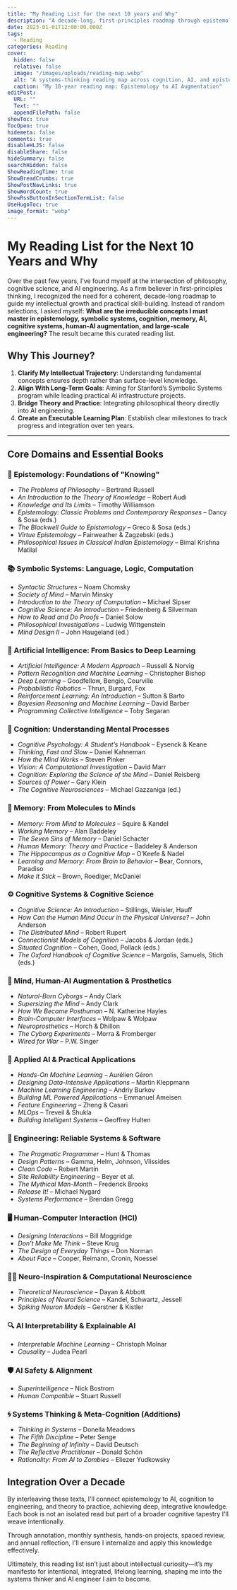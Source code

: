 ```yaml
---
title: "My Reading List for the next 10 years and Why"
description: "A decade-long, first-principles roadmap through epistemology, symbolic systems, cognition, memory, AI, human-AI augmentation, and engineering—mapping the foundational texts that will shape my journey as a systems thinker and AI engineer."
date: 2023-01-01T12:00:00.000Z
tags:
  - Reading
categories: Reading
cover:
  hidden: false
  relative: false
  image: "/images/uploads/reading-map.webp"
  alt: "A systems-thinking reading map across cognition, AI, and epistemology"
  caption: "My 10-year reading map: Epistemology to AI Augmentation"
editPost:
  URL: ""
  Text: ""
  appendFilePath: false
showToc: true
TocOpen: true
hidemeta: false
comments: true
disableHLJS: false
disableShare: false
hideSummary: false
searchHidden: false
ShowReadingTime: true
ShowBreadCrumbs: true
ShowPostNavLinks: true
ShowWordCount: true
ShowRssButtonInSectionTermList: false
UseHugoToc: true
image_format: "webp"
---
```


# My Reading List for the Next 10 Years and Why

Over the past few years, I’ve found myself at the intersection of philosophy, cognitive science, and AI engineering. As a firm believer in first-principles thinking, I recognized the need for a coherent, decade-long roadmap to guide my intellectual growth and practical skill-building. Instead of random selections, I asked myself: **What are the irreducible concepts I must master in epistemology, symbolic systems, cognition, memory, AI, cognitive systems, human-AI augmentation, and large-scale engineering?** The result became this curated reading list.

## Why This Journey?

1. **Clarify My Intellectual Trajectory**: Understanding fundamental concepts ensures depth rather than surface-level knowledge.
2. **Align With Long-Term Goals**: Aiming for Stanford’s Symbolic Systems program while leading practical AI infrastructure projects.
3. **Bridge Theory and Practice**: Integrating philosophical theory directly into AI engineering.
4. **Create an Executable Learning Plan**: Establish clear milestones to track progress and integration over ten years.

---

## Core Domains and Essential Books

### 🧠 Epistemology: Foundations of "Knowing"

* *The Problems of Philosophy* – Bertrand Russell
* *An Introduction to the Theory of Knowledge* – Robert Audi
* *Knowledge and Its Limits* – Timothy Williamson
* *Epistemology: Classic Problems and Contemporary Responses* – Dancy & Sosa (eds.)
* *The Blackwell Guide to Epistemology* – Greco & Sosa (eds.)
* *Virtue Epistemology* – Fairweather & Zagzebski (eds.)
* *Philosophical Issues in Classical Indian Epistemology* – Bimal Krishna Matilal

### 📚 Symbolic Systems: Language, Logic, Computation

* *Syntactic Structures* – Noam Chomsky
* *Society of Mind* – Marvin Minsky
* *Introduction to the Theory of Computation* – Michael Sipser
* *Cognitive Science: An Introduction* – Friedenberg & Silverman
* *How to Read and Do Proofs* – Daniel Solow
* *Philosophical Investigations* – Ludwig Wittgenstein
* *Mind Design II* – John Haugeland (ed.)

### 🤖 Artificial Intelligence: From Basics to Deep Learning

* *Artificial Intelligence: A Modern Approach* – Russell & Norvig
* *Pattern Recognition and Machine Learning* – Christopher Bishop
* *Deep Learning* – Goodfellow, Bengio, Courville
* *Probabilistic Robotics* – Thrun, Burgard, Fox
* *Reinforcement Learning: An Introduction* – Sutton & Barto
* *Bayesian Reasoning and Machine Learning* – David Barber
* *Programming Collective Intelligence* – Toby Segaran

### 🧬 Cognition: Understanding Mental Processes

* *Cognitive Psychology: A Student’s Handbook* – Eysenck & Keane
* *Thinking, Fast and Slow* – Daniel Kahneman
* *How the Mind Works* – Steven Pinker
* *Vision: A Computational Investigation* – David Marr
* *Cognition: Exploring the Science of the Mind* – Daniel Reisberg
* *Sources of Power* – Gary Klein
* *The Cognitive Neurosciences* – Michael Gazzaniga (ed.)

### 💾 Memory: From Molecules to Minds

* *Memory: From Mind to Molecules* – Squire & Kandel
* *Working Memory* – Alan Baddeley
* *The Seven Sins of Memory* – Daniel Schacter
* *Human Memory: Theory and Practice* – Baddeley & Anderson
* *The Hippocampus as a Cognitive Map* – O’Keefe & Nadel
* *Learning and Memory: From Brain to Behavior* – Bear, Connors, Paradiso
* *Make It Stick* – Brown, Roediger, McDaniel

### ⚙️ Cognitive Systems & Cognitive Science

* *Cognitive Science: An Introduction* – Stillings, Weisler, Hauff
* *How Can the Human Mind Occur in the Physical Universe?* – John Anderson
* *The Distributed Mind* – Robert Rupert
* *Connectionist Models of Cognition* – Jacobs & Jordan (eds.)
* *Situated Cognition* – Cohen, Good, Pollack (eds.)
* *The Oxford Handbook of Cognitive Science* – Margolis, Samuels, Stich (eds.)

### 🦾 Mind, Human-AI Augmentation & Prosthetics

* *Natural-Born Cyborgs* – Andy Clark
* *Supersizing the Mind* – Andy Clark
* *How We Became Posthuman* – N. Katherine Hayles
* *Brain-Computer Interfaces* – Wolpaw & Wolpaw
* *Neuroprosthetics* – Horch & Dhillon
* *The Cyborg Experiments* – Morra & Fromberger
* *Wired for War* – P.W. Singer

### 🔧 Applied AI & Practical Applications

* *Hands-On Machine Learning* – Aurélien Géron
* *Designing Data-Intensive Applications* – Martin Kleppmann
* *Machine Learning Engineering* – Andriy Burkov
* *Building ML Powered Applications* – Emmanuel Ameisen
* *Feature Engineering* – Zheng & Casari
* *MLOps* – Treveil & Shukla
* *Building Intelligent Systems* – Geoffrey Hulten

### 📐 Engineering: Reliable Systems & Software

* *The Pragmatic Programmer* – Hunt & Thomas
* *Design Patterns* – Gamma, Helm, Johnson, Vlissides
* *Clean Code* – Robert Martin
* *Site Reliability Engineering* – Beyer et al.
* *The Mythical Man-Month* – Frederick Brooks
* *Release It!* – Michael Nygard
* *Systems Performance* – Brendan Gregg

### 🖥️ Human-Computer Interaction (HCI)

* *Designing Interactions* – Bill Moggridge
* *Don’t Make Me Think* – Steve Krug
* *The Design of Everyday Things* – Don Norman
* *About Face* – Cooper, Reimann, Cronin, Noessel

### 🧑‍🔬 Neuro-Inspiration & Computational Neuroscience

* *Theoretical Neuroscience* – Dayan & Abbott
* *Principles of Neural Science* – Kandel, Schwartz, Jessell
* *Spiking Neuron Models* – Gerstner & Kistler

### 🔍 AI Interpretability & Explainable AI

* *Interpretable Machine Learning* – Christoph Molnar
* *Causality* – Judea Pearl

### 🛡️ AI Safety & Alignment

* *Superintelligence* – Nick Bostrom
* *Human Compatible* – Stuart Russell

### 🌀 Systems Thinking & Meta-Cognition (Additions)

* *Thinking in Systems* – Donella Meadows
* *The Fifth Discipline* – Peter Senge
* *The Beginning of Infinity* – David Deutsch
* *The Reflective Practitioner* – Donald Schön
* *Rationality: From AI to Zombies* – Eliezer Yudkowsky

## Integration Over a Decade

By interleaving these texts, I'll connect epistemology to AI, cognition to engineering, and theory to practice, achieving deep, integrative knowledge. Each book is not an isolated read but part of a broader cognitive tapestry I'll weave intentionally.

Through annotation, monthly synthesis, hands-on projects, spaced review, and annual reflection, I'll ensure I internalize and apply this knowledge effectively.

Ultimately, this reading list isn’t just about intellectual curiosity—it’s my manifesto for intentional, integrated, lifelong learning, shaping me into the systems thinker and AI engineer I aim to become.
